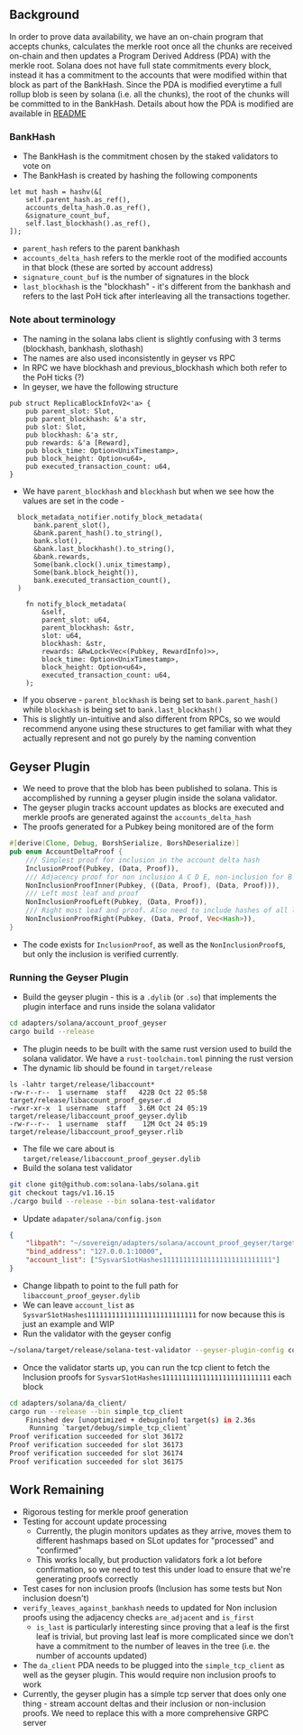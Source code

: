 ## Background
In order to prove data availability, we have an on-chain program that accepts chunks, calculates the merkle root once all the chunks are received on-chain and then updates a Program Derived Address (PDA) with the merkle root.
Solana does not have full state commitments every block, instead it has a commitment to the accounts that were modified within that block as part of the BankHash.
Since the PDA is modified everytime a full rollup blob is seen by solana (i.e. all the chunks), the root of the chunks will be committed to in the BankHash.
Details about how the PDA is modified are available in [README](README.md)

### BankHash
* The BankHash is the commitment chosen by the staked validators to vote on
* The BankHash is created by hashing the following components
```
let mut hash = hashv(&[
    self.parent_hash.as_ref(),
    accounts_delta_hash.0.as_ref(),
    &signature_count_buf,
    self.last_blockhash().as_ref(),
]);
```
 * `parent_hash` refers to the parent bankhash
 * `accounts_delta_hash` refers to the merkle root of the modified accounts in that block (these are sorted by account address)
 * `signature_count_buf` is the number of signatures in the block
 * `last_blockhash` is the "blockhash" - it's different from the bankhash and refers to the last PoH tick after interleaving all the transactions together.

### Note about terminology
* The naming in the solana labs client is slightly confusing with 3 terms (blockhash, bankhash, slothash)
* The names are also used inconsistently in geyser vs RPC
* In RPC we have blockhash and previous_blockhash which both refer to the PoH ticks (?)
* In geyser, we have the following structure
```
pub struct ReplicaBlockInfoV2<'a> {
    pub parent_slot: Slot,
    pub parent_blockhash: &'a str,
    pub slot: Slot,
    pub blockhash: &'a str,
    pub rewards: &'a [Reward],
    pub block_time: Option<UnixTimestamp>,
    pub block_height: Option<u64>,
    pub executed_transaction_count: u64,
}
```
* We have `parent_blockhash` and `blockhash` but when we see how the values are set in the code - 
```
  block_metadata_notifier.notify_block_metadata(
      bank.parent_slot(),
      &bank.parent_hash().to_string(),
      bank.slot(),
      &bank.last_blockhash().to_string(),
      &bank.rewards,
      Some(bank.clock().unix_timestamp),
      Some(bank.block_height()),
      bank.executed_transaction_count(),
  )

    fn notify_block_metadata(
        &self,
        parent_slot: u64,
        parent_blockhash: &str,
        slot: u64,
        blockhash: &str,
        rewards: &RwLock<Vec<(Pubkey, RewardInfo)>>,
        block_time: Option<UnixTimestamp>,
        block_height: Option<u64>,
        executed_transaction_count: u64,
    );
```
* If you observe - `parent_blockhash` is being set to `bank.parent_hash()` while `blockhash` is being set to `bank.last_blockhash()`
* This is slightly un-intuitive and also different from RPCs, so we would recommend anyone using these structures to get familiar with what they actually represent and not go purely by the naming convention


## Geyser Plugin
* We need to prove that the blob has been published to solana. This is accomplished by running a geyser plugin inside the solana validator.
* The geyser plugin tracks account updates as blocks are executed and merkle proofs are generated against the `accounts_delta_hash`
* The proofs generated for a Pubkey being monitored are of the form
```rust
#[derive(Clone, Debug, BorshSerialize, BorshDeserialize)]
pub enum AccountDeltaProof {
    /// Simplest proof for inclusion in the account delta hash
    InclusionProof(Pubkey, (Data, Proof)),
    /// Adjacency proof for non inclusion A C D E, non-inclusion for B means providing A and C
    NonInclusionProofInner(Pubkey, ((Data, Proof), (Data, Proof))),
    /// Left most leaf and proof
    NonInclusionProofLeft(Pubkey, (Data, Proof)),
    /// Right most leaf and proof. Also need to include hashes of all leaves to verify tree size
    NonInclusionProofRight(Pubkey, (Data, Proof, Vec<Hash>)),
}
```
* The code exists for `InclusionProof`, as well as the `NonInclusionProof`s, but only the inclusion is verified currently.

### Running the Geyser Plugin
* Build the geyser plugin - this is a `.dylib` (or `.so`) that implements the plugin interface and runs inside the solana validator
```bash
cd adapters/solana/account_proof_geyser
cargo build --release
```
* The plugin needs to be built with the same rust version used to build the solana validator. We have a `rust-toolchain.toml` pinning the rust version
* The dynamic lib should be found in `target/release`
```
ls -lahtr target/release/libaccount*
-rw-r--r--  1 username  staff   422B Oct 22 05:58 target/release/libaccount_proof_geyser.d
-rwxr-xr-x  1 username  staff   3.6M Oct 24 05:19 target/release/libaccount_proof_geyser.dylib
-rw-r--r--  1 username  staff    12M Oct 24 05:19 target/release/libaccount_proof_geyser.rlib
```
* The file we care about is `target/release/libaccount_proof_geyser.dylib`
* Build the solana test validator
```bash
git clone git@github.com:solana-labs/solana.git
git checkout tags/v1.16.15
./cargo build --release --bin solana-test-validator
```
* Update `adapater/solana/config.json`
```json
{
    "libpath": "~/sovereign/adapters/solana/account_proof_geyser/target/release/libaccount_proof_geyser.dylib",
    "bind_address": "127.0.0.1:10000",
    "account_list": ["SysvarS1otHashes111111111111111111111111111"]
}
```
 * Change libpath to point to the full path for `libaccount_proof_geyser.dylib`
 * We can leave `account_list` as `SysvarS1otHashes111111111111111111111111111` for now because this is just an example and WIP
* Run the validator with the geyser config
```bash
~/solana/target/release/solana-test-validator --geyser-plugin-config config.json
```
* Once the validator starts up, you can run the tcp client to fetch the Inclusion proofs for `SysvarS1otHashes111111111111111111111111111` each block
```bash
cd adapters/solana/da_client/
cargo run --release --bin simple_tcp_client
    Finished dev [unoptimized + debuginfo] target(s) in 2.36s
     Running `target/debug/simple_tcp_client`
Proof verification succeeded for slot 36172
Proof verification succeeded for slot 36173
Proof verification succeeded for slot 36174
Proof verification succeeded for slot 36175
```

## Work Remaining
* Rigorous testing for merkle proof generation
* Testing for account update processing
  * Currently, the plugin monitors updates as they arrive, moves them to different hashmaps based on SLot updates for "processed" and "confirmed"
  * This works locally, but production validators fork a lot before confirmation, so we need to test this under load to ensure that we're generating proofs correctly
* Test cases for non inclusion proofs (Inclusion has some tests but Non inclusion doesn't)
* `verify_leaves_against_bankhash` needs to updated for Non inclusion proofs using the adjacency checks `are_adjacent` and `is_first`
  * `is_last` is particularly interesting since proving that a leaf is the first leaf is trivial, but proving last leaf is more complicated since we don't have a commitment to the number of leaves in the tree (i.e. the number of accounts updated)
* The `da_client` PDA needs to be plugged into the `simple_tcp_client` as well as the geyser plugin. This would require non inclusion proofs to work
* Currently, the geyser plugin has a simple tcp server that does only one thing - stream account deltas and their inclusion or non-inclusion proofs. We need to replace this with a more comprehensive GRPC server
